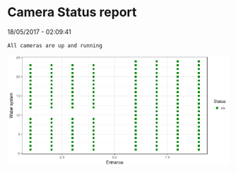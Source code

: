 Camera Status report
================
18/05/2017 - 02:09:41

    All cameras are up and running

![](camreport_files/figure-markdown_github/unnamed-chunk-2-1.png)
